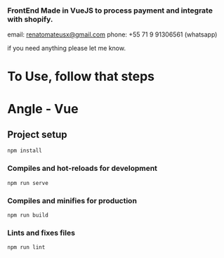### FrontEnd Made in VueJS to process payment and integrate with shopify.

email: renatomateusx@gmail.com phone: +55 71 9 91306561 (whatsapp)

if you need anything please let me know.

# To Use, follow that steps

# Angle - Vue

## Project setup
```
npm install
```

### Compiles and hot-reloads for development
```
npm run serve
```

### Compiles and minifies for production
```
npm run build
```

### Lints and fixes files
```
npm run lint
```
